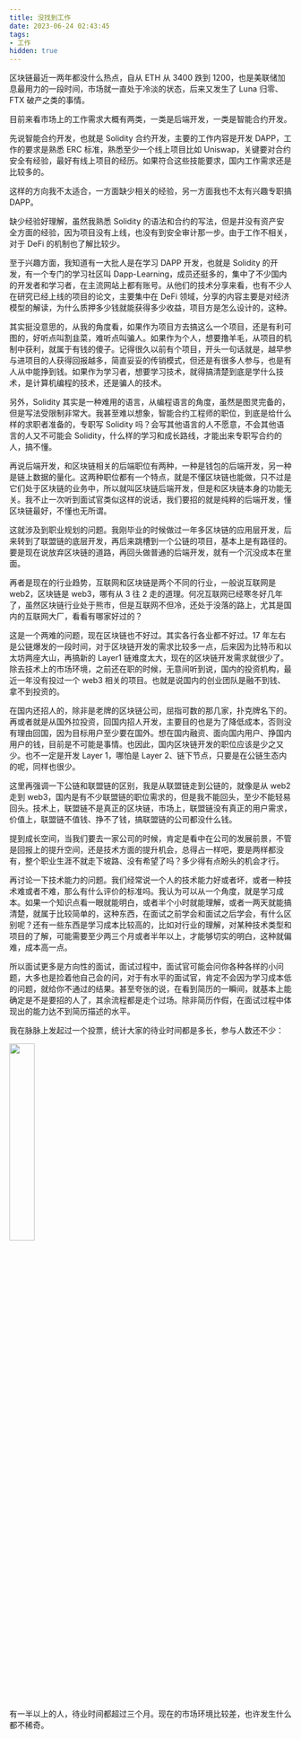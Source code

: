 ```yaml
---
title: 没找到工作
date: 2023-06-24 02:43:45
tags:
- 工作
hidden: true
---
```


区块链最近一两年都没什么热点，自从 ETH 从 3400 跌到 1200，也是美联储加息最用力的一段时间，市场就一直处于冷淡的状态，后来又发生了 Luna 归零、FTX 破产之类的事情。

目前来看市场上的工作需求大概有两类，一类是后端开发，一类是智能合约开发。

先说智能合约开发，也就是 Solidity 合约开发，主要的工作内容是开发 DAPP，工作的要求是熟悉 ERC 标准，熟悉至少一个线上项目比如 Uniswap，关键要对合约安全有经验，最好有线上项目的经历。如果符合这些技能要求，国内工作需求还是比较多的。

这样的方向我不太适合，一方面缺少相关的经验，另一方面我也不太有兴趣专职搞 DAPP。

缺少经验好理解，虽然我熟悉 Solidity 的语法和合约的写法，但是并没有资产安全方面的经验，因为项目没有上线，也没有到安全审计那一步。由于工作不相关，对于 DeFi 的机制也了解比较少。

至于兴趣方面，我知道有一大批人是在学习 DAPP 开发，也就是 Solidity 的开发，有一个专门的学习社区叫 Dapp-Learning，成员还挺多的，集中了不少国内的开发者和学习者，在主流网站上都有账号。从他们的技术分享来看，也有不少人在研究已经上线的项目的论文，主要集中在 DeFi 领域，分享的内容主要是对经济模型的解读，为什么质押多少钱就能获得多少收益，项目方是怎么设计的，这种。

其实挺没意思的，从我的角度看，如果作为项目方去搞这么一个项目，还是有利可图的，好听点叫割韭菜，难听点叫骗人。如果作为个人，想要撸羊毛，从项目的机制中获利，就属于有钱的傻子。记得很久以前有个项目，开头一句话就是，越早参与进项目的人获得回报越多，简直妥妥的传销模式，但还是有很多人参与，也是有人从中能挣到钱。如果作为学习者，想要学习技术，就得搞清楚到底是学什么技术，是计算机编程的技术，还是骗人的技术。

另外，Solidity 其实是一种难用的语言，从编程语言的角度，虽然是图灵完备的，但是写法受限制非常大。我甚至难以想象，智能合约工程师的职位，到底是给什么样的求职者准备的，专职写 Solidity 吗？会写其他语言的人不愿意，不会其他语言的人又不可能会 Solidity，什么样的学习和成长路线，才能出来专职写合约的人，搞不懂。

再说后端开发，和区块链相关的后端职位有两种，一种是钱包的后端开发，另一种是链上数据的量化。这两种职位都有一个特点，就是不懂区块链也能做，只不过是它们处于区块链的业务中，所以就叫区块链后端开发，但是和区块链本身的功能无关。我不止一次听到面试官类似这样的说话，我们要招的就是纯粹的后端开发，懂区块链最好，不懂也无所谓。

这就涉及到职业规划的问题。我刚毕业的时候做过一年多区块链的应用层开发，后来转到了联盟链的底层开发，再后来跳槽到一个公链的项目，基本上是有路径的。要是现在说放弃区块链的道路，再回头做普通的后端开发，就有一个沉没成本在里面。

再者是现在的行业趋势，互联网和区块链是两个不同的行业，一般说互联网是 web2，区块链是 web3，哪有从 3 往 2 走的道理。何况互联网已经寒冬好几年了，虽然区块链行业处于熊市，但是互联网不但冷，还处于没落的路上，尤其是国内的互联网大厂，看看有哪家好过的？

这是一个两难的问题，现在区块链也不好过。其实各行各业都不好过。17 年左右是公链爆发的一段时间，对于区块链开发的需求比较多一点，后来因为比特币和以太坊两座大山，再搞新的 Layer1 链难度太大，现在的区块链开发需求就很少了。除去技术上的市场环境，之前还在职的时候，无意间听到说，国内的投资机构，最近一年没有投过一个 web3 相关的项目。也就是说国内的创业团队是融不到钱、拿不到投资的。

在国内还招人的，除非是老牌的区块链公司，屈指可数的那几家，扑克牌名下的。再或者就是从国外拉投资，回国内招人开发，主要目的也是为了降低成本，否则没有理由回国，因为目标用户至少要在国外。想在国内融资、面向国内用户、挣国内用户的钱，目前是不可能是事情。也因此，国内区块链开发的职位应该是少之又少。也不一定是开发 Layer 1，哪怕是 Layer 2、链下节点，只要是在公链生态内的呢，同样也很少。

这里再强调一下公链和联盟链的区别，我是从联盟链走到公链的，就像是从 web2 走到 web3，国内是有不少联盟链的职位需求的，但是我不能回头，至少不能轻易回头。技术上，联盟链不是真正的区块链，市场上，联盟链没有真正的用户需求，价值上，联盟链不值钱、挣不了钱，搞联盟链的公司都没什么钱。

提到成长空间，当我们要去一家公司的时候，肯定是看中在公司的发展前景，不管是回报上的提升空间，还是技术方面的提升机会，总得占一样吧，要是两样都没有，整个职业生涯不就走下坡路、没有希望了吗？多少得有点盼头的机会才行。

再讨论一下技术能力的问题。我们经常说一个人的技术能力好或者坏，或者一种技术难或者不难，那么有什么评价的标准吗。我认为可以从一个角度，就是学习成本。如果一个知识点看一眼就能明白，或者半个小时就能理解，或者一两天就能搞清楚，就属于比较简单的，这种东西，在面试之前学会和面试之后学会，有什么区别呢？还有一些东西是学习成本比较高的，比如对行业的理解，对某种技术类型和项目的了解，可能需要至少两三个月或者半年以上，才能够切实的明白，这种就偏难，成本高一点。

所以面试更多是方向性的面试，面试过程中，面试官可能会问你各种各样的小问题，大多也是捡着他自己会的问，对于有水平的面试官，肯定不会因为学习成本低的问题，就给你不通过的结果。甚至夸张的说，在看到简历的一瞬间，就基本上能确定是不是要招的人了，其余流程都是走个过场。除非简历作假，在面试过程中体现出的能力达不到简历描述的水平。

我在脉脉上发起过一个投票，统计大家的待业时间都是多长，参与人数还不少：

<img src="gap.png" width="30%">

有一半以上的人，待业时间都超过三个月。现在的市场环境比较差，也许发生什么都不稀奇。




